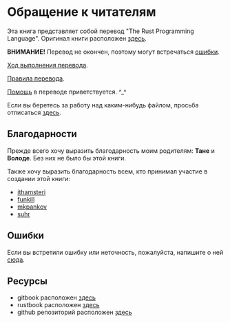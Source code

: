# Обращение к читателям

Эта книга представляет собой перевод "The Rust Programming Language". Оригинал
книги расположен [здесь][original].

**ВНИМАНИЕ!** Перевод не окончен, поэтому могут встречаться [ошибки][error].  

[Ход выполнения перевода](https://github.com/kgv/rust_book_ru/issues/38).

[Правила перевода](https://github.com/kgv/rust_book_ru/issues/37).

[Помощь][github] в переводе приветствуется. ^_^

Если вы беретесь за работу над каким-нибудь файлом, просьба отписаться
[здесь](https://github.com/kgv/rust_book_ru/issues/38).

## Благодарности

Прежде всего хочу выразить благодарность моим родителям: **Тане** и **Володе**.
Без них не было бы этой книги.

Также хочу выразить благодарность всем, кто принимал участие в создании этой
книги:

* [ithamsteri](https://github.com/ithamsteri)
* [funkill](https://github.com/funkill)
* [mkpankov](https://github.com/mkpankov)
* [suhr](https://github.com/suhr)

## Ошибки

Если вы встретили ошибку или неточность, пожалуйста, напишите о ней
[сюда][error].

## Ресурсы

* gitbook расположен [здесь][gitbook]
* rustbook расположен [здесь][rustbook]
* github репозиторий расположен [здесь][github]

[original]: https://doc.rust-lang.org/book
[github]: https://github.com/kgv/rust_book_ru
[error]: https://github.com/kgv/rust_book_ru/issues
[gitbook]: https://www.gitbook.com/book/kgv/rust_book_ru
[rustbook]: http://kgv.github.io/rust_book_ru
